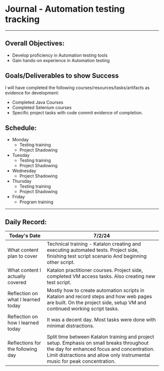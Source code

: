 # Journal - Automation testing tracking

---

## Overall Objectives:

[//]: # (The example\(s\) below should be specifics of the content that you plan on covering over the course of the 2 week learning period.  Additionally, they should be based directly on feedback from your manager.)
- Develop proficiency in Automation testing tools
- Gain hands-on experience in Automation testing

## Goals/Deliverables to show Success
I will have completed the following courses/resources/tasks/artifacts as evidence for development:

[//]: # (The example\(s\) below are EXHAUSTIVE, and should be attinable within the scope of the two weeks. You can have stretch goals if you like, but be reasonable with yourself in terms of what is a fair workload)
- Completed Java Courses
- Completed Selenium courses
- Specific project tasks with code commit evidence of completion.

## Schedule:

[//]: # (Complete this outline to show what you plan on covering each day - remember however, that this will likely change depending on your pprogress.  That is fine - just update it when you need to!)

- Monday
    - Testing training
    - Project Shadowing
- Tuesday
    - Testing training
    - Project Shadowing
- Wednesday
    - Project Shadowing
- Thursday
    - Testing training
    - Project Shadowing
- Friday
    - Program training

--- 
## Daily Record:
[//]: # (You’ll make one of these each day - just copy, paste, and edit the entry, keeping the most recent post at the top of this page. 
This reflection is what you’ll use to share out each day at standup.  
Remember however, that it is a guide only, and should be used accordingly.)

[//]: # (***Lastly, please remember that this daily record is for you.  
While your coaches will use it as a soft point of accountability, 
you should use it only as much as it supports your reflections in learning.
Sentences, bullet points, paragraphs, copy and pastes are welcome!***)

| Today's Date  | 7/2/24                                                                                                                                                                                                                | 
|---|-----------------------------------------------------------------------------------------------------------------------------------------------------------------------------------------------------------------------|
| What content plan to cover  | Technical training - Katalon creating and executing automated tests. Project side, finishing test script scenario And beginning other script.                                                                         |   
| What content I actually covered | Katalon practitioner courses. Project side, completed  VM access tasks. Also creating new test script.                                                                                                                |  
| Reflection on what I learned today | Mostly how to create automation scripts in Katalon and record steps and how web pages are built. On the project side, setup VM and continued working script tasks.                                                    |   
| Reflection on how I learned today | It was a decent day. Most tasks were done with minimal distractions.                                                                                                                                                  |
| Reflections for the following day| Split time between Katalon training and project setup. Emphasis on small breaks throughout the day for enhanced focus and concentration. Limit distractions and allow only instrumental music for peak concentration. 